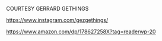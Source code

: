 COURTESY GERRARD GETHINGS

https://www.instagram.com/gezgethings/

https://www.amazon.com/dp/178627258X?tag=readerwp-20
